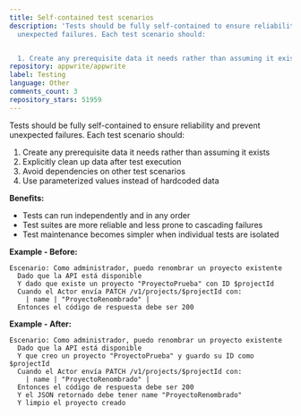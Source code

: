 ```yaml
---
title: Self-contained test scenarios
description: 'Tests should be fully self-contained to ensure reliability and prevent
  unexpected failures. Each test scenario should:


  1. Create any prerequisite data it needs rather than assuming it exists'
repository: appwrite/appwrite
label: Testing
language: Other
comments_count: 3
repository_stars: 51959
---
```


Tests should be fully self-contained to ensure reliability and prevent unexpected failures. Each test scenario should:

1. Create any prerequisite data it needs rather than assuming it exists
2. Explicitly clean up data after test execution
3. Avoid dependencies on other test scenarios
4. Use parameterized values instead of hardcoded data

**Benefits:**
- Tests can run independently and in any order
- Test suites are more reliable and less prone to cascading failures
- Test maintenance becomes simpler when individual tests are isolated

**Example - Before:**
```gherkin
Escenario: Como administrador, puedo renombrar un proyecto existente
  Dado que la API está disponible
  Y dado que existe un proyecto "ProyectoPrueba" con ID $projectId
  Cuando el Actor envía PATCH /v1/projects/$projectId con:
    | name | "ProyectoRenombrado" |
  Entonces el código de respuesta debe ser 200
```

**Example - After:**
```gherkin
Escenario: Como administrador, puedo renombrar un proyecto existente
  Dado que la API está disponible
  Y que creo un proyecto "ProyectoPrueba" y guardo su ID como $projectId
  Cuando el Actor envía PATCH /v1/projects/$projectId con:
    | name | "ProyectoRenombrado" |
  Entonces el código de respuesta debe ser 200
  Y el JSON retornado debe tener name "ProyectoRenombrado"
  Y limpio el proyecto creado
```